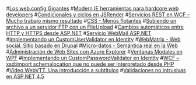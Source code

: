 #[Los web.config Gigantes](La-pesadilla-de-los-web_config-Gigantes.md)
#[Modern IE herramientas para hardcore web developers](Conjunto-de-tool-para-hardcore-web-developers.md)
#[Condicionales y ciclos en JSRender](Condicionales-y-ciclos-en-JSRender.md)
#[Servicios REST en WCF – Mucho trabajo mismo resultado](Servicios-REST-en-WCF.md)
#[CSS - Menús flotantes](CSS-Menus-flotantes.md)
#[Subiendo un archivo a un servidor FTP con un FileUpload](Subiendo-un-archivo-a-un-servidor-FTP.md)
#[Cambios automáticos entre HTTP y HTTPS desde ASP.NET](Cambios-automáticos-entre-HTTP-y-HTTPS.md)
#[Servicio WebMail ASP.NET](Servicio-WebMail-ASP-NET.md)
#[Implementando un CustomUserValidator en Identity](Implementando-CustomUserValidator.md)
#[WebMatrix - Web social. Sitio basado en Drupal](Tutorial-WebMatrix-Tema-3–7.md)
#[Micro-datos - Semántica real en la Web](Microdata.md)
#[Administración de Web Sites con Azure Explorer](Administracion-con-Azure-Explorer.md)
#[Ventanas Modales en WPF](Ventanas-Modales-en-WPF.md)
#[Implementando un CustomPasswordValidator en Identity](Implementando-CustomPasswordValidator.md)
#[WCF – xsd:import schemalocation que no puede ser interpretado desde PHP](wsdl-schemalocation.md)
#[Vídeo WebVTT. Una introducción a subtítulos](Video-WebVTT.md)
#[Validaciones no intrusivas en ASP.NET 4.5](Validaciones-no-intrusivas-en-ASPNET.md)
